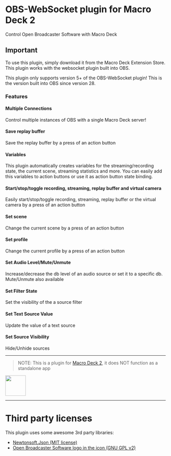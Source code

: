 # OBS-WebSocket plugin for Macro Deck 2
Control Open Broadcaster Software with Macro Deck

## Important
To use this plugin, simply download it from the Macro Deck Extension Store. This plugin works with the websocket plugin built into OBS.

This plugin only supports version 5+ of the OBS-WebSocket plugin! This is the version built into OBS since version 28.

### Features

#### Multiple Connections
Control multiple instances of OBS with a single Macro Deck server!

#### Save replay buffer
Save the replay buffer by a press of an action button

#### Variables
This plugin automatically creates variables for the streaming/recording state, the current scene, streaming statistics and more. 
You can easily add this variables to action buttons or use it as action button state binding.

#### Start/stop/toggle recording, streaming, replay buffer and virtual camera
Easily start/stop/toggle recording, streaming, replay buffer or the virtual camera by a press of an action button

#### Set scene
Change the current scene by a press of an action button

#### Set profile
Change the current profile by a press of an action button

#### Set Audio Level/Mute/Unmute
Increase/decrease the db level of an audio source or set it to a specific db. Mute/Unmute also available

#### Set Filter State
Set the visibility of the a source filter

#### Set Text Source Value
Update the value of a text source

#### Set Source Visibility
Hide/Unhide sources

----

> NOTE: This is a plugin for [Macro Deck 2](https://github.com/SuchByte/Macro-Deck), it does NOT function as a standalone app

<img height="64px" src="https://macrodeck.org/images/macro_deck_2_official_plugin.png" />

----

# Third party licenses
This plugin uses some awesome 3rd party libraries:
- [Newtonsoft.Json (MIT license)](https://www.newtonsoft.com/json)
- [Open Broadcaster Software logo in the icon (GNU GPL v2)](https://de.m.wikipedia.org/wiki/Datei:Open_Broadcaster_Software_Logo.png)
